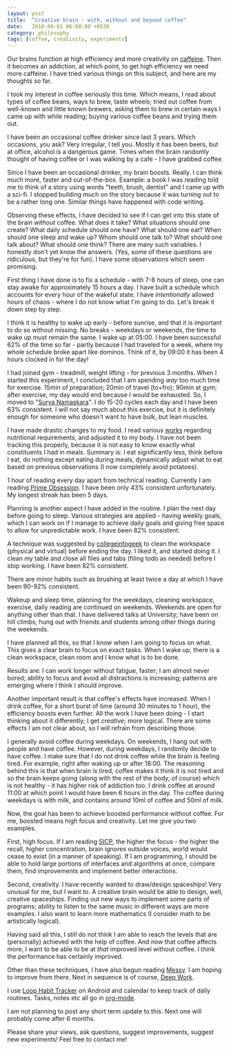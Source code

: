 ```yaml
---
layout: post
title:  "Creative brain - with, without and beyond coffee"
date:   2018-09-01 06:00:00 +0530
category: philosophy
tags: [coffee, creativity, experiments]
---
```


Our brains function at high efficiency and more creativity on [caffeine](https://en.wikipedia.org/wiki/Caffeine "Wikipedia linkm"). Then it becomes an addiction, at which point, to get high efficiency we need more caffeine. I have tried various things on this subject, and here are my thoughts so far.

I took my interest in coffee seriously this time. Which means, I read about types of coffee beans, ways to brew, taste wheels; tried out coffee from well-known and little known brewers, asking them to brew in certain ways I came up with while reading; buying various coffee beans and trying them out.

I have been an occasional coffee drinker since last 3 years. Which occasions, you ask? Very irregular, I tell you. Mostly it has been beers, but at office, alcohol is a dangerous game. Times when the brain randomly thought of having coffee or I was walking by a cafe - I have grabbed coffee.

Since I have been an occasional drinker, my brain boosts. Really. I can think much more, faster and out-of-the-box. Example: a book I was reading told me to think of a story using words "teeth, brush, dentist" and I came up with a sci-fi. I stopped building much on the story because it was turning out to be a rather long one. Similar things have happened with code writing.

Observing these effects, I have decided to see if I can get into this state of the brain _without_ coffee. What does it take? What situations should one create? What daily schedule should one have? What should one eat? When should one sleep and wake up? Whom should one talk to? What should one talk about? What should one think? There are many such variables. I honestly don't yet know the answers. (Yes, some of these questions are ridiculous, but they're for fun). I have some observations which seem promising.

First thing I have done is to fix a schedule - with 7-8 hours of sleep, one can stay awake for approximately 15 hours a day. I have built a schedule which accounts for every hour of the wakeful state. I have _intentionally_ allowed hours of chaos - where I do not know what I'm going to do. Let's break it down step by step.

I think it is healthy to wake up early - before sunrise, and that it is important to do so without missing. No breaks - weekdays or weekends, the time to wake up must remain the same. I wake up at 05:00. I have been successful 62% of the time so far - partly because I had traveled for a week, where my whole schedule broke apart like dominos. Think of it, by 09:00 it has been 4 hours clocked in for the day!

I had joined gym - treadmill, weight lifting - for previous 3 months. When I started this experiment, I concluded that I am spending _way_ too much time for exercise. 15min of preparation; 20min of travel (to+fro); 90min at gym; after exercise, my day would end because I would be exhausted. So, I moved to "[Surya Namaskara](https://en.wikipedia.org/wiki/Surya_Namaskara "Wikipedia link")". I do 15-20 cycles each day and I have been 63% consistent. I will not say much about this exercise, but it is definitely enough for someone who doesn't want to have bulk, but lean muscles.

I have made drastic changes to my food. I read various [works](https://www.hsph.harvard.edu/nutritionsource/healthy-eating-plate/ "hsph.harvard.edu") regarding nutritional requirements, and adjusted it to my body. I have not been tracking this properly, because it is not easy to know exactly what constituents I had in meals. Summary is: I eat significantly less, think before I eat, do nothing except eating during meals, dynamically adjust what to eat based on previous observations (I now completely avoid potatoes).

1 hour of reading every day apart from technical reading. Currently I am reading [Prime Obsession](https://en.wikipedia.org/wiki/Prime_Obsession "Wikipedia link"). I have been only 43% consistent unfortunately. My longest streak has been 5 days.

Planning is another aspect I have added in the routine. I plan the next day before going to sleep. Various strategies are applied - having weekly goals, which I can work on if I manage to achieve daily goals and giving free space to allow for unpredictable work. I have been 82% consistent.

A technique was suggested by [collegeinfogeek](https://collegeinfogeek.com/) to clean the workspace (physical and virtual) before ending the day. I liked it, and started doing it. I clean my table and close all files and tabs (filing todo as needed) before I stop working. I have been 82% consistent.

There are minor habits such as brushing at least twice a day at which I have been 90-92% consistent.

Wakeup and sleep time, planning for the weekdays, cleaning workspace, exercise, daily reading are continued on weekends. Weekends are open for anything other than that. I have delivered talks at University; have been on hill climbs; hung out with friends and students among other things during the weekends.

I have planned all this, so that I know when I am going to focus on what. This gives a clear brain to focus on exact tasks. When I wake up, there is a clean workspace, clean room and I know what is to be done.

Results are: I can work longer without fatigue, faster; I am almost never bored; ability to focus and avoid all distractions is increasing; patterns are emerging where I think I should improve.

Another important result is that coffee's effects have increased. When I drink coffee, for a short burst of time (around 30 minutes to 1 hour), the efficiency boosts even further. All the work I have been doing - I start thinking about it differently; I get _creative_; more logical. There are some effects I am not clear about, so I will refrain from describing those.

I generally avoid coffee during weekdays. On weekends, I hang out with people and have coffee. However, during weekdays, I randomly decide to have coffee. I make sure that I do not drink coffee while the brain is feeling tired. For example, right after waking up or after 18:00. The reasoning behind this is that when brain is tired, coffee makes it think it is not tired and so the brain keeps going (along with the rest of the body, of course) which is not healthy - it has higher risk of addiction too. I drink coffee at around 11:00 at which point I would have been 6 hours in the day. The coffee during weekdays is with milk, and contains around 10ml of coffee and 50ml of milk.

Now, the goal has been to achieve boosted performance without coffee. For me, boosted means high focus and creativity. Let me give you two examples.

First, high focus. If I am reading [SICP](https://en.wikipedia.org/wiki/Structure_and_Interpretation_of_Computer_Programs "Wikipedia link"), the higher the focus - the higher the recall, higher concentration, brain ignores outside voices, world would cease to exist (in a manner of speaking). If I am programming, I should be able to hold large portions of interfaces and algorithms at once, compare them, find improvements and implement better interactions.

Second, creativity. I have recently wanted to draw/design spaceships! Very unusual for me, but I want to. A creative brain would be able to design, well, creative spaceships. Finding out new ways to implement some parts of programs; ability to listen to the same music in different ways are more examples. I also want to learn more mathematics (I consider math to be artistically logical).

Having said all this, I still do not think I am able to reach the levels that are (personally) achieved with the help of coffee. And now that coffee affects more, I want to be able to be at _that_ improved level without coffee. I think the performance has certainly improved.

Other than these techniques, I have also begun reading [Messy](http://timharford.com/books/messy/ "Book webiste"). I am hoping to improve from there. Next in sequence is of course, [Deep Work](http://calnewport.com/books/deep-work/ "Book webiste").

I use [Loop Habit Tracker](https://f-droid.org/en/packages/org.isoron.uhabits/ "f-droid link") on Android and calendar to keep track of daily routines. Tasks, notes etc all go in [org-mode](https://orgmode.org/).

I am not planning to post any short term update to this. Next one will probably come after 6 months.

Please share your views, ask questions, suggest improvements, suggest new experiments! Feel free to contact me!
